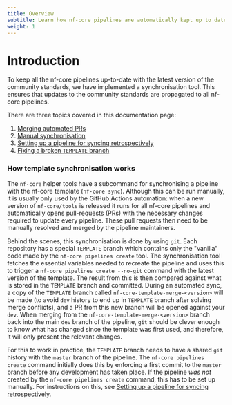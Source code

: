```yaml
---
title: Overview
subtitle: Learn how nf-core pipelines are automatically kept up to date with community standards.
weight: 1
---
```


# Introduction

To keep all the nf-core pipelines up-to-date with the latest version of the community standards, we have implemented a synchronisation tool.
This ensures that updates to the community standards are propagated to all nf-core pipelines.

There are three topics covered in this documentation page:

1. [Merging automated PRs](/docs/tutorials/sync/merging_automated_prs)
2. [Manual synchronisation](/docs/tutorials/sync/manual_sync)
3. [Setting up a pipeline for syncing retrospectively](/docs/tutorials/sync/sync_retrospectively)
4. [Fixing a broken `TEMPLATE` branch](/docs/tutorials/sync/fixing_broken_template_branch)

### How template synchronisation works

The `nf-core` helper tools have a subcommand for synchronising a pipeline with the nf-core template (`nf-core sync`).
Although this can be run manually, it is usually only used by the GitHub Actions automation:
when a new version of `nf-core/tools` is released it runs for all nf-core pipelines and automatically opens pull-requests (PRs) with the necessary changes required to update every pipeline.
These pull requests then need to be manually resolved and merged by the pipeline maintainers.

Behind the scenes, this synchronisation is done by using `git`.
Each repository has a special `TEMPLATE` branch which contains only the "vanilla" code made by the `nf-core pipelines create` tool.
The synchronisation tool fetches the essential variables needed to recreate the pipeline and uses this to trigger a `nf-core pipelines create --no-git` command with the latest version of the template.
The result from this is then compared against what is stored in the `TEMPLATE` branch and committed. During an automated sync, a copy of the `TEMPLATE` branch called `nf-core-template-merge-<version>` will be made (to avoid `dev` history to end up in `TEMPLATE` branch after solving merge conflicts), and a PR from this new branch will be opened against your `dev`.
When merging from the `nf-core-template-merge-<version>` branch back into the main `dev` branch of the pipeline, `git` should be clever enough to know what has changed since the template was first used, and therefore, it will only present the relevant changes.

For this to work in practice, the `TEMPLATE` branch needs to have a shared `git` history with the `master` branch of the pipeline.
The `nf-core pipelines create` command initially does this by enforcing a first commit to the `master` branch before any development has taken place.
If the pipeline _was not_ created by the `nf-core pipelines create` command, this has to be set up manually.
For instructions on this, see [Setting up a pipeline for syncing retrospectively](#setting-up-a-pipeline-for-syncing-retrospectively).
